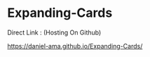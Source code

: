 # Expanding-Cards

Direct Link : (Hosting On Github)

https://daniel-ama.github.io/Expanding-Cards/ 
